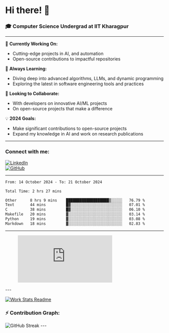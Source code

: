 # Hi there! 👋

### 🎓 Computer Science Undergrad at IIT Kharagpur

---

🔭 **Currently Working On:**  
- Cutting-edge projects in AI, and automation  
- Open-source contributions to impactful repositories

🌱 **Always Learning:**  
- Diving deep into advanced algorithms, LLMs, and dynamic programming  
- Exploring the latest in software engineering tools and practices

👯 **Looking to Collaborate:**  
- With developers on innovative AI/ML projects  
- On open-source projects that make a difference

💡 **2024 Goals:**  
- Make significant contributions to open-source projects  
- Expand my knowledge in AI and work on research publications 

---

### Connect with me:

[![LinkedIn](https://img.shields.io/badge/LinkedIn-0077B5?style=for-the-badge&logo=linkedin&logoColor=white)](https://www.linkedin.com/in/sesidadi)  
[![GitHub](https://img.shields.io/badge/GitHub-181717?style=for-the-badge&logo=github&logoColor=white)](https://github.com/sesiii)

---
<!--START_SECTION:waka-->

```txt
From: 14 October 2024 - To: 21 October 2024

Total Time: 2 hrs 27 mins

Other      8 hrs 9 mins    ███████████████████▒░░░░░   76.79 %
Text       44 mins         █▓░░░░░░░░░░░░░░░░░░░░░░░   07.01 %
C          38 mins         █▓░░░░░░░░░░░░░░░░░░░░░░░   06.10 %
Makefile   20 mins         ▓░░░░░░░░░░░░░░░░░░░░░░░░   03.14 %
Python     19 mins         ▓░░░░░░░░░░░░░░░░░░░░░░░░   03.08 %
Markdown   18 mins         ▓░░░░░░░░░░░░░░░░░░░░░░░░   02.83 %
```

<!--END_SECTION:waka-->
---
<figure><embed src="https://wakatime.com/share/@81d5e6c4-c575-43e6-9a9e-85ed25517f53/42cf003a-18dd-42ef-bded-df01146821f2.svg"></embed></figure>
---

[![Work Stats Readme](https://github.com/sesiii/sesiii/actions/workflows/main.yml/badge.svg)](https://github.com/sesiii/sesiii/actions/workflows/main.yml)

### ⚡ Contribution Graph:

<img src="https://streak-stats.demolab.com/?user=sesiii&theme=radical" alt="GitHub Streak" />
---

